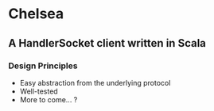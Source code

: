 # Chelsea

## A HandlerSocket client written in Scala

### Design Principles

* Easy abstraction from the underlying protocol
* Well-tested
* More to come... ?

